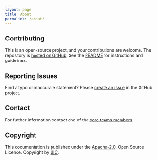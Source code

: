 ```yaml
---
layout: page
title: About
permalink: /about/
---
```


## Contributing

This is an open-source project, and your contributions are welcome. The repository is [hosted on GitHub](https://github.com/UnionInternationalCheminsdeFer/OSDM). See the [README](https://github.com/UnionInternationalCheminsdeFer/OSDM/blob/gh-pages/README.md) for instructions and guidelines.

## Reporting Issues

Find a typo or inaccurate statement? Please [create an issue](https://github.com/UnionInternationalCheminsdeFer/OSDM) in the GitHub project.

## Contact

For further information contact one of the [core teams members](../team).

## Copyright

This documentation is published under the [Apache-2.0](https://www.apache.org/licenses/LICENSE-2.0.html).
Open Source Licence. Copyright by [UIC](https://www.uic.org).
